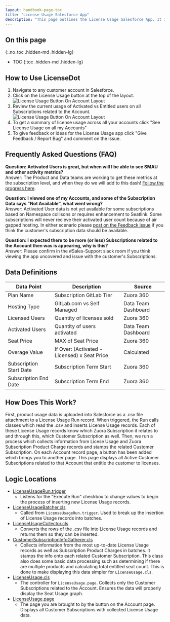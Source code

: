 ```yaml
---
layout: handbook-page-toc
title: "License Usage Salesforce App"
description: "This page outlines the License Usage Salesforce App. It includes both information for the end user, answers frequently asked questions as well as highlights the location of the related techincal logic in the code."
---
```


## On this page
{:.no_toc .hidden-md .hidden-lg}

- TOC
{:toc .hidden-md .hidden-lg}

## How to Use LicenseDot

1. Navigate to any customer account in Salesforce.
1. Click on the License Usage button at the top of the layout.
![License Usage Button On Account Layout](/handbook/sales/field-operations/sales-systems/license-usage-app/buttonss.png)
1. Review the current usage of Activated vs Entitled users on all Subscriptions related to the Account.
![License Usage Button On Account Layout](/handbook/sales/field-operations/sales-systems/license-usage-app/appss.png)
1. To get a summary of license usage across all your accounts click "See License Usage on all my Accounts"
1. To give feedback or ideas for the License Usage app click "Give Feedback / Report Bug" and comment on the issue.

## Frequently Asked Questions (FAQ)

**Question: Activated Users is great, but when will I be able to see SMAU and other activity metrics?**<br />
Answer: The Product and Data teams are working to get these metrics at the subscription level, and when they do we will add to this dash! [Follow the progress here](https://docs.google.com/document/d/17dw3qpX5PbvF_WwQXNEQuCPqGUcng1zy85R-2fIL1k8/edit#heading=h.t3mpohrk83kp).


**Question: I viewed one of my Accounts, and some of the Subscription Data says "Not Available", what went wrong?**<br />
Answer: Activated User data is not yet available for some subscriptions based on Namespace collisons or requires enhancement to Seatlink. Some subscriptions will never recieve their activated user count because of air gapped hosting. In either scenario please [post on the Feedback issue](https://gitlab.com/gitlab-com/sales-team/field-operations/systems/-/issues/912) if you think the customer's subscription data should be available.

**Question: I expected there to be more (or less) Subscriptions related to the Account then was is appearing, why is this?**<br />
Answer: Please confirm in the #Sales-Support slack room if you think viewing the app uncovered and issue with the customer's Subscriptions.

## Data Definitions

| Data Point              | Description                                  | Source              |
|-------------------------|----------------------------------------------|---------------------|
| Plan Name               | Subscription GitLab Tier                     | Zuora 360           |
| Hosting Type            | GitLab.com vs Self Managed                   | Data Team Dashboard |
| Licensed Users          | Quantity of licenses sold                    | Zuora 360           |
| Activated Users         | Quantity of users activated                  | Data Team Dashboard |
| Seat Price              | MAX of Seat Price                            | Zuora 360           |
| Overage Value           | If Over: (Activated - Licensed) x Seat Price | Calculated          |
| Subscription Start Date | Subscription Term Start                      | Zuora 360           |
| Subscription End Date   | Subscription Term End                        | Zuora 360           |

## How Does This Work?

First, product usage data is uploaded into Salesforce as a .csv file attachment to a License Usage Run record. When triggered, the Run calls classes which read the .csv and inserts License Usage records. Each of these License Usage records know which Zuora Subscription it relates to and through this, which Customer Subscription as well. Then, we run a process which collects information from Licese Usage and Zuora Subscription Product Charge records and stamps the related Customer Subscription. On each Account record page, a button has been added which brings you to another page. This page displays all Active Customer Subscriptions related to that Account that entitle the customer to licenses.

## Logic Locations

* [LicenseUsageRun.trigger](https://gitlab.com/gitlab-com/sales-team/field-operations/salesforce-src/-/blob/master/force-app/main/default/triggers/LicenseUsageRun.trigger)
    * Listens for the "Execute Run" checkbox to change values to begin the process of inserting new License Usage records.
* [LicenseUsageBatcher.cls](https://gitlab.com/gitlab-com/sales-team/field-operations/salesforce-src/-/blob/master/force-app/main/default/classes/LicenseUsageBatcher.cls)
    * Called from `LicenseUsageRun.trigger`. Used to break up the insertion of License Usage records into batches.
* [LicenseUsageCollector.cls](https://gitlab.com/gitlab-com/sales-team/field-operations/salesforce-src/-/blob/master/force-app/main/default/classes/LicenseUsageCollector.cls)
    * Converts the rows of the .csv file into License Usage records and returns them so they can be inserted.
* [CustomerSubscriptionInfoGatherer.cls](https://gitlab.com/gitlab-com/sales-team/field-operations/salesforce-src/-/blob/master/force-app/main/default/classes/CustomerSubscriptionInfoGatherer.cls)
    * Collects information from the most up-to-date License Usage records as well as Subscription Product Charges in batches. It stamps the info onto each related Customer Subscription. This class also does some basic data processing such as determining if there are multiple products and calculating total entitled seat count. This is done to make displaying this data simpler for `LicenseUsage.cls`.
* [LicenseUsage.cls](https://gitlab.com/gitlab-com/sales-team/field-operations/salesforce-src/-/blob/master/force-app/main/default/classes/LicenseUsage.cls)
    * The controller for `LicenseUsage.page`. Collects only the Customer Subscriptions related to the Account. Ensures the data will properly display the Seat Usage graph.
* [LicenseUsage.page](https://gitlab.com/gitlab-com/sales-team/field-operations/salesforce-src/-/blob/master/force-app/main/default/pages/LicenseUsage.page)
    * The page you are brought to by the button on the Account page. Displays all Customer Subscriptions with collected License Usage data.
